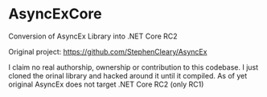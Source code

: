 # AsyncExCore
Conversion of AsyncEx Library into .NET Core RC2

Original project: https://github.com/StephenCleary/AsyncEx

I claim no real authorship, ownership or contribution to this codebase. I just cloned the orinal library and hacked around it until it compiled.
As of yet original AsyncEx does not target .NET Core RC2 (only RC1)
